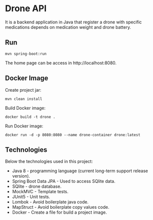 # Drone API

It is a backend application in Java that register a drone with specific medications depends on medication weight and drone battery.

## Run 
```
mvn spring-boot:run
```
The home page can be access in http://localhost:8080.

## Docker Image 

Create project jar:
```
mvn clean install
```

Build Docker image:
```
docker build -t drone .
```

Run Docker image:
```
docker run -d -p 8080:8080 --name drone-container drone:latest

```

## Technologies
Below the technologies used in this project:

* Java 8 - programming language (current long-term support release version).
* Spring Boot Data JPA - Used to access SQlite data.
* SQlite - drone database.
* MockMVC - Template tests.
* JUnit5 - Unit tests.
* Lombok - Avoid boilerplate java code.
* MapStruct - Avoid boilerplate copy values code.
* Docker - Create a file for build a project image.
